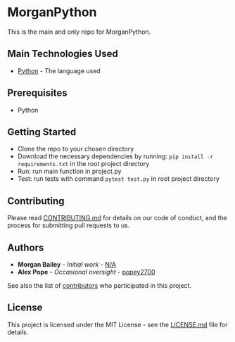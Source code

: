 # MorganPython

This is the main and only repo for MorganPython.

## Main Technologies Used

- [Python](https://www.python.org/) - The language used

## Prerequisites

- Python

## Getting Started

- Clone the repo to your chosen directory
- Download the necessary dependencies by running: `pip install -r requirements.txt` in the root project directory
- Run: run main function in project.py
- Test: run tests with command `pytest test.py` in root project directory


## Contributing

Please read [CONTRIBUTING.md](https://gist.github.com/PurpleBooth/b24679402957c63ec426) for details on our code of conduct, and the process for submitting pull requests to us.

## Authors

- **Morgan Bailey** - _Initial work_ - [N/A](https://github.com)
- **Alex Pope** - _Occasional oversight_ - [popey2700](https://github.com/popey2700)

See also the list of [contributors](https://github.com/popey2700/oampc-website/graphs/contributors) who participated in this project.

## License

This project is licensed under the MIT License - see the [LICENSE.md](LICENSE.md) file for details.
